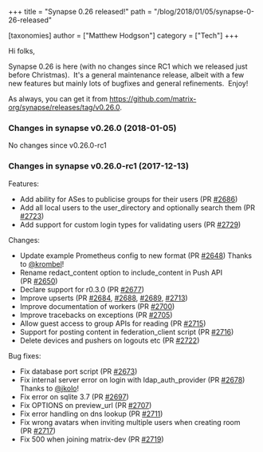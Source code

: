 +++
title = "Synapse 0.26 released!"
path = "/blog/2018/01/05/synapse-0-26-released"

[taxonomies]
author = ["Matthew Hodgson"]
category = ["Tech"]
+++

Hi folks,

Synapse 0.26 is here (with no changes since RC1 which we released just before Christmas).  It's a general maintenance release, albeit with a few new features but mainly lots of bugfixes and general refinements.  Enjoy!

As always, you can get it from <a href="https://github.com/matrix-org/synapse/releases/tag/v0.26.0">https://github.com/matrix-org/synapse/releases/tag/v0.26.0</a>.
<h3>Changes in synapse v0.26.0 (2018-01-05)</h3>
No changes since v0.26.0-rc1
<h3>Changes in synapse v0.26.0-rc1 (2017-12-13)</h3>
Features:
<ul>
 	<li>Add ability for ASes to publicise groups for their users (PR <a class="issue-link js-issue-link" href="https://github.com/matrix-org/synapse/pull/2686" data-error-text="Failed to load issue title" data-id="274583719" data-permission-text="Issue title is private" data-url="https://github.com/matrix-org/synapse/issues/2686">#2686</a>)</li>
 	<li>Add all local users to the user_directory and optionally search them (PR
<a class="issue-link js-issue-link" href="https://github.com/matrix-org/synapse/pull/2723" data-error-text="Failed to load issue title" data-id="277862997" data-permission-text="Issue title is private" data-url="https://github.com/matrix-org/synapse/issues/2723">#2723</a>)</li>
 	<li>Add support for custom login types for validating users (PR <a class="issue-link js-issue-link" href="https://github.com/matrix-org/synapse/pull/2729" data-error-text="Failed to load issue title" data-id="279071778" data-permission-text="Issue title is private" data-url="https://github.com/matrix-org/synapse/issues/2729">#2729</a>)</li>
</ul>
Changes:
<ul>
 	<li>Update example Prometheus config to new format (PR <a class="issue-link js-issue-link" href="https://github.com/matrix-org/synapse/pull/2648" data-error-text="Failed to load issue title" data-id="271817293" data-permission-text="Issue title is private" data-url="https://github.com/matrix-org/synapse/issues/2648">#2648</a>) Thanks to
<a class="user-mention" href="https://github.com/krombel">@krombel</a>!</li>
 	<li>Rename redact_content option to include_content in Push API (PR <a class="issue-link js-issue-link" href="https://github.com/matrix-org/synapse/pull/2650" data-error-text="Failed to load issue title" data-id="272152108" data-permission-text="Issue title is private" data-url="https://github.com/matrix-org/synapse/issues/2650">#2650</a>)</li>
 	<li>Declare support for r0.3.0 (PR <a class="issue-link js-issue-link" href="https://github.com/matrix-org/synapse/pull/2677" data-error-text="Failed to load issue title" data-id="274218233" data-permission-text="Issue title is private" data-url="https://github.com/matrix-org/synapse/issues/2677">#2677</a>)</li>
 	<li>Improve upserts (PR <a class="issue-link js-issue-link" href="https://github.com/matrix-org/synapse/pull/2684" data-error-text="Failed to load issue title" data-id="274561033" data-permission-text="Issue title is private" data-url="https://github.com/matrix-org/synapse/issues/2684">#2684</a>, <a class="issue-link js-issue-link" href="https://github.com/matrix-org/synapse/pull/2688" data-error-text="Failed to load issue title" data-id="274610868" data-permission-text="Issue title is private" data-url="https://github.com/matrix-org/synapse/issues/2688">#2688</a>, <a class="issue-link js-issue-link" href="https://github.com/matrix-org/synapse/pull/2689" data-error-text="Failed to load issue title" data-id="274611631" data-permission-text="Issue title is private" data-url="https://github.com/matrix-org/synapse/issues/2689">#2689</a>, <a class="issue-link js-issue-link" href="https://github.com/matrix-org/synapse/pull/2713" data-error-text="Failed to load issue title" data-id="276994305" data-permission-text="Issue title is private" data-url="https://github.com/matrix-org/synapse/issues/2713">#2713</a>)</li>
 	<li>Improve documentation of workers (PR <a class="issue-link js-issue-link" href="https://github.com/matrix-org/synapse/pull/2700" data-error-text="Failed to load issue title" data-id="275710165" data-permission-text="Issue title is private" data-url="https://github.com/matrix-org/synapse/issues/2700">#2700</a>)</li>
 	<li>Improve tracebacks on exceptions (PR <a class="issue-link js-issue-link" href="https://github.com/matrix-org/synapse/pull/2705" data-error-text="Failed to load issue title" data-id="276410346" data-permission-text="Issue title is private" data-url="https://github.com/matrix-org/synapse/issues/2705">#2705</a>)</li>
 	<li>Allow guest access to group APIs for reading (PR <a class="issue-link js-issue-link" href="https://github.com/matrix-org/synapse/pull/2715" data-error-text="Failed to load issue title" data-id="277349107" data-permission-text="Issue title is private" data-url="https://github.com/matrix-org/synapse/issues/2715">#2715</a>)</li>
 	<li>Support for posting content in federation_client script (PR <a class="issue-link js-issue-link" href="https://github.com/matrix-org/synapse/pull/2716" data-error-text="Failed to load issue title" data-id="277381003" data-permission-text="Issue title is private" data-url="https://github.com/matrix-org/synapse/issues/2716">#2716</a>)</li>
 	<li>Delete devices and pushers on logouts etc (PR <a class="issue-link js-issue-link" href="https://github.com/matrix-org/synapse/pull/2722" data-error-text="Failed to load issue title" data-id="277826542" data-permission-text="Issue title is private" data-url="https://github.com/matrix-org/synapse/issues/2722">#2722</a>)</li>
</ul>
Bug fixes:
<ul>
 	<li>Fix database port script (PR <a class="issue-link js-issue-link" href="https://github.com/matrix-org/synapse/pull/2673" data-error-text="Failed to load issue title" data-id="273841564" data-permission-text="Issue title is private" data-url="https://github.com/matrix-org/synapse/issues/2673">#2673</a>)</li>
 	<li>Fix internal server error on login with ldap_auth_provider (PR <a class="issue-link js-issue-link" href="https://github.com/matrix-org/synapse/issues/2678" data-error-text="Failed to load issue title" data-id="274315963" data-permission-text="Issue title is private" data-url="https://github.com/matrix-org/synapse/issues/2678">#2678</a>) Thanks
to <a class="user-mention" href="https://github.com/jkolo">@jkolo</a>!</li>
 	<li>Fix error on sqlite 3.7 (PR <a class="issue-link js-issue-link" href="https://github.com/matrix-org/synapse/pull/2697" data-error-text="Failed to load issue title" data-id="275673530" data-permission-text="Issue title is private" data-url="https://github.com/matrix-org/synapse/issues/2697">#2697</a>)</li>
 	<li>Fix OPTIONS on preview_url (PR <a class="issue-link js-issue-link" href="https://github.com/matrix-org/synapse/pull/2707" data-error-text="Failed to load issue title" data-id="276447844" data-permission-text="Issue title is private" data-url="https://github.com/matrix-org/synapse/issues/2707">#2707</a>)</li>
 	<li>Fix error handling on dns lookup (PR <a class="issue-link js-issue-link" href="https://github.com/matrix-org/synapse/pull/2711" data-error-text="Failed to load issue title" data-id="276665577" data-permission-text="Issue title is private" data-url="https://github.com/matrix-org/synapse/issues/2711">#2711</a>)</li>
 	<li>Fix wrong avatars when inviting multiple users when creating room (PR <a class="issue-link js-issue-link" href="https://github.com/matrix-org/synapse/pull/2717" data-error-text="Failed to load issue title" data-id="277422674" data-permission-text="Issue title is private" data-url="https://github.com/matrix-org/synapse/issues/2717">#2717</a>)</li>
 	<li>Fix 500 when joining matrix-dev (PR <a class="issue-link js-issue-link" href="https://github.com/matrix-org/synapse/pull/2719" data-error-text="Failed to load issue title" data-id="277434890" data-permission-text="Issue title is private" data-url="https://github.com/matrix-org/synapse/issues/2719">#2719</a>)</li>
</ul>
